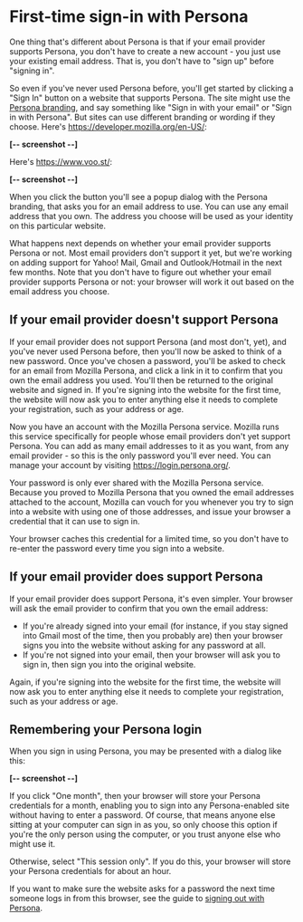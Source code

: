 # First-time sign-in with Persona #

One thing that's different about Persona is that if your email provider supports Persona, you don't have to create a new account - you just use your existing email address. That is, you don't have to "sign up" before "signing in".

So even if you've never used Persona before, you'll get started by clicking a "Sign In" button on a website that supports Persona. The site might use the [Persona branding](https://developer.mozilla.org/en-US/docs/persona/branding), and say something like "Sign in with your email" or "Sign in with Persona". But sites can use different branding or wording if they choose. Here's https://developer.mozilla.org/en-US/:

**[-- screenshot --]**

Here's https://www.voo.st/:

**[-- screenshot --]**

When you click the button you'll see a popup dialog with the Persona branding, that asks you for an email address to use. You can use any email address that you own. The address you choose will be used as your identity on this particular website.

What happens next depends on whether your email provider supports Persona or not. Most email providers don't support it yet, but we're working on adding support for Yahoo! Mail, Gmail and Outlook/Hotmail in the next few months. Note that you don't have to figure out whether your email provider supports Persona or not: your browser will work it out based on the email address you choose.

## If your email provider doesn't support Persona ##

If your email provider does not support Persona (and most don't, yet), and you've never used Persona before, then you'll now be asked to think of a new password. Once you've chosen a password, you'll be asked to check for an email from Mozilla Persona, and click a link in it to confirm that you own the email address you used. You'll then be returned to the original website and signed in. If you're signing into the website for the first time, the website will now ask you to enter anything else it needs to complete your registration, such as your address or age.

Now you have an account with the Mozilla Persona service. Mozilla runs this service specifically for people whose email providers don't yet support Persona. You can add as many email addresses to it as you want, from any email provider - so this is the only password you'll ever need. You can manage your account by visiting https://login.persona.org/.

Your password is only ever shared with the Mozilla Persona service. Because you proved to Mozilla Persona that you owned the email addresses attached to the account, Mozilla can vouch for you whenever you try to sign into a website with using one of those addresses, and issue your browser a credential that it can use to sign in.

Your browser caches this credential for a limited time, so you don't have to re-enter the password every time you sign into a website.

## If your email provider does support Persona ##

If your email provider does support Persona, it's even simpler. Your browser will ask the email provider to confirm that you own the email address:

* If you're already signed into your email (for instance, if you stay signed into Gmail most of the time, then you probably are) then your browser signs you into the website without asking for any password at all.
* If you're not signed into your email, then your browser will ask you to sign in, then sign you into the original website.

Again, if you're signing into the website for the first time, the website will now ask you to enter anything else it needs to complete your registration, such as your address or age.

## Remembering your Persona login ##

When you sign in using Persona, you may be presented with a dialog like this:

**[-- screenshot --]**

If you click "One month", then your browser will store your Persona credentials for a month, enabling you to sign into any Persona-enabled site without having to enter a password. Of course, that means anyone else sitting at your computer can sign in as you, so only choose this option if you're the only person using the computer, or you trust anyone else who might use it.

Otherwise, select "This session only". If you do this, your browser will store your Persona credentials for about an hour.

If you want to make sure the website asks for a password the next time someone logs in from this browser, see the guide to [signing out with Persona](sign-out-with-persona.md).